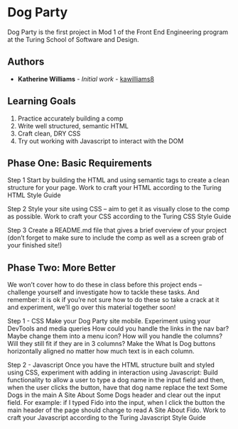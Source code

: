 # Dog Party

Dog Party is the first project in Mod 1 of the Front End Engineering program at the Turing School of Software and Design.

## Authors

* **Katherine Williams** - *Initial work* - [kawilliams8](https://github.com/kawilliams8)

## Learning Goals
1. Practice accurately building a comp
1. Write well structured, semantic HTML
1. Craft clean, DRY CSS
1. Try out working with Javascript to interact with the DOM

## Phase One: Basic Requirements
Step 1
Start by building the HTML and using semantic tags to create a clean structure for your page. Work to craft your HTML according to the Turing HTML Style Guide

Step 2
Style your site using CSS – aim to get it as visually close to the comp as possible. Work to craft your CSS according to the Turing CSS Style Guide

Step 3
Create a README.md file that gives a brief overview of your project (don’t forget to make sure to include the comp as well as a screen grab of your finished site!)

## Phase Two: More Better
We won’t cover how to do these in class before this project ends – challenge yourself and investigate how to tackle these tasks. And remember: it is ok if you’re not sure how to do these so take a crack at it and experiment, we’ll go over this material together soon!

Step 1 - CSS
Make your Dog Party site mobile. Experiment using your DevTools and media queries
How could you handle the links in the nav bar? Maybe change them into a menu icon?
How will you handle the columns? Will they still fit if they are in 3 columns?
Make the What Is Dog buttons horizontally aligned no matter how much text is in each column.

Step 2 - Javascript
Once you have the HTML structure built and styled using CSS, experiment with adding in interaction using Javascript: Build functionality to allow a user to type a dog name in the input field and then, when the user clicks the button, have that dog name replace the text Some Dogs in the main A Site About Some Dogs header and clear out the input field. For example: if I typed Fido into the input, when I click the button the main header of the page should change to read A Site About Fido.
Work to craft your Javascript according to the Turing Javascript Style Guide
